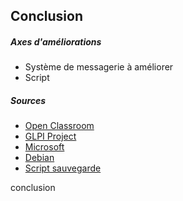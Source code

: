 ## Conclusion 

##### Axes d'améliorations

* Système de messagerie à améliorer 
* Script 


##### Sources 
* [Open Classroom](https://openclassrooms.com/fr/courses/1730516-gerez-votre-parc-informatique-avec-glpi/5993816-installez-votre-serveur-glpi)
* [GLPI Project](https://glpi-project.org/DOC/FR/glpi/config_auth_imap_t_create.html)
* [Microsoft](https://www.microsoft.com/fr-fr/software-download/windows10)
* [Debian](https://www.debian.org/distrib/index.fr.html)
* [Script sauvegarde](https://christiansueur.com/sauvegarde-automatique-de-votre-serveur-glpi/)



conclusion
